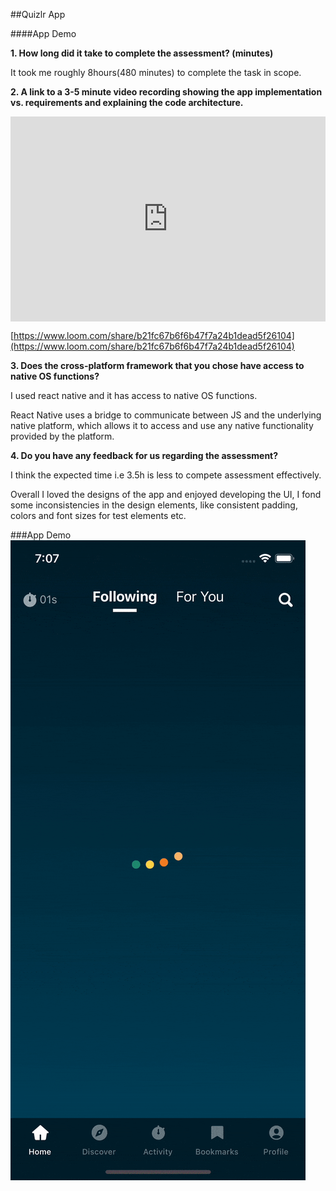 ##Quizlr App

####App Demo

**1. How long did it take to complete the assessment? (minutes)**

It took me roughly 8hours(480 minutes) to complete the task in scope.

**2. A link to a 3-5 minute video recording showing the app implementation vs. requirements and explaining the code architecture.**

<div style="position: relative; padding-bottom: 64.98194945848375%; height: 0;"><iframe src="https://www.loom.com/embed/b21fc67b6f6b47f7a24b1dead5f26104" frameborder="0" webkitallowfullscreen mozallowfullscreen allowfullscreen style="position: absolute; top: 0; left: 0; width: 100%; height: 100%;"></iframe></div>

[https://www.loom.com/share/b21fc67b6f6b47f7a24b1dead5f26104](https://www.loom.com/share/b21fc67b6f6b47f7a24b1dead5f26104)

**3. Does the cross-platform framework that you chose have access to native OS functions?**

I used react native and it has access to native OS functions.

React Native uses a bridge to communicate between JS and the underlying native platform, which allows it to access and use any native functionality provided by the platform.

**4. Do you have any feedback for us regarding the assessment?**

I think the expected time i.e 3.5h is less to compete assessment effectively.

Overall I loved the designs of the app and enjoyed developing the UI, I fond some inconsistencies in the design elements, like consistent padding, colors and font sizes for test elements etc.

###App Demo
![App Demo](./quizlr-demo.gif)
